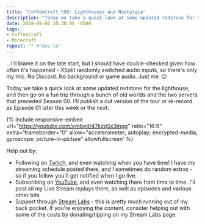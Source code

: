 ```yaml
---
title: "CoffeeCraft S00: Lighthouses and Nostalgia"
description: "Today we take a quick look at some updated redstone for the lighthouse, and then go on a fun trip through a bunch of old worlds and the two servers that preceded Season 00."
date: 2019-08-06 20:30:00 -0500
tags:
- CoffeeCraft
- Minecraft
repost: "" #"dev.to"
---
```


&hellip;I'll blame it on the late start, but I should have double-checked given how often it's happened - XSplit randomly switched audio inputs, so there's only my mic. No Discord. No background or game audio. Just me. :confused:

Today we take a quick look at some updated redstone for the lighthouse, and then go on a fun trip through a bunch of old worlds and the two servers that preceded Season 00. I'll publish a cut version of the tour or re-record as Episode 01 later this week or the next.
<!--more-->

{% include responsive-embed url="https://youtube.com/embed/47kzqSx3mgg" ratio="16:9" extra='frameborder="0" allow="accelerometer; autoplay; encrypted-media; gyroscope; picture-in-picture" allowfullscreen' %}

Help out by:
 * Following on [Twtich](https://twitch.tv/AnonJr_Live), and even watching when you have time! I have my streaming schedule posted there, and I sometimes do random extras - so if you follow you'll get notified when I go live.
 * Subscribing on [YouTube](http://www.youtube.com/channel/UCXafqhKHbkSUIrq0LAuu0tw), and even watching there from time to time. I'll post all my Live Stream replays there, as well as episodes and various other bits.
 * Support through [Stream Labs](https://streamlabs.com/anonjr_live) - this is pretty much running out of my back pocket. If you're enjoying the content, consider helping out with some of the costs by donating/tipping on my Stream Labs page.